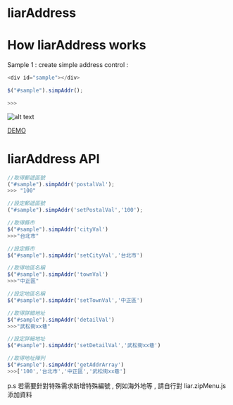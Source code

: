 liarAddress
===========



How liarAddress works
==========

Sample 1 : create simple address control : 

```javascript
<div id="sample"></div>

$("#sample").simpAddr();

>>> 
```
![alt text](https://dl.dropboxusercontent.com/u/23971112/github/liaraddress.jpg "Title")

[DEMO](http://jsbin.com/momawo/1/)


liarAddress  API
==========
```javascript
//取得郵遞區號
("#sample").simpAddr('postalVal');
>>> "100"

//設定郵遞區號
("#sample").simpAddr('setPostalVal','100');

//取得縣市
$("#sample").simpAddr('cityVal')
>>>"台北市"

//設定縣市
$("#sample").simpAddr('setCityVal','台北市')

//取得地區名稱
$("#sample").simpAddr('townVal')
>>>"中正區"

//設定地區名稱
$("#sample").simpAddr('setTownVal','中正區')

//取得詳細地址
$("#sample").simpAddr('detailVal')
>>>"武松街xx巷"

//設定詳細地址
$("#sample").simpAddr('setDetailVal','武松街xx巷')

//取得地址陣列
$("#sample").simpAddr('getAddrArray')
>>>['100','台北市','中正區','武松街xx巷']

```

p.s 若需要針對特殊需求新增特殊編號 , 例如海外地等 , 請自行對 liar.zipMenu.js 添加資料

